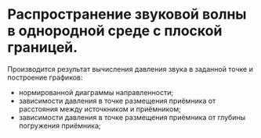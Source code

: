 # Распространение звуковой волны в однородной среде с плоской границей.
Производится результат вычисления давления звука в заданной точке и построение графиков:
-   нормированной диаграммы направленности;
-   зависимости давления в точке размещения приёмника от расстояния между источкником и приёмником;
-   зависимости давления в точке размещения приёмника от глубины погружения приёмника;

